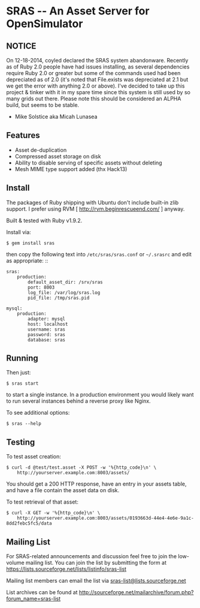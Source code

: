 SRAS -- An Asset Server for OpenSimulator
=========================================

NOTICE
------

On 12-18-2014, coyled declared the SRAS system abandonware. Recently as of Ruby 2.0 people have had issues installing, as several dependencies require Ruby 2.0 or greater but some of the commands used had been depreciated as of 2.0 (it's noted that File.exists was depreciated at 2.1 but we get the error with anything 2.0 or above). I've decided to take up this project & tinker with it in my spare time since this system is still used by so many grids out there. Please note this should be considered an ALPHA build, but seems to be stable.

- Mike Solstice
  aka Micah Lunasea 


Features
--------

 * Asset de-duplication
 * Compressed asset storage on disk
 * Ability to disable serving of specific assets without deleting
 * Mesh MIME type support added (thx Hack13) 


Install
-------

The packages of Ruby shipping with Ubuntu don't include built-in zlib
support.  I prefer using RVM [ http://rvm.beginrescueend.com/ ]
anyway.

Built & tested with Ruby v1.9.2.

Install via:

    $ gem install sras

then copy the following text into ``/etc/sras/sras.conf`` or
``~/.srasrc`` and edit as appropriate: ::

    sras:
        production:
            default_asset_dir: /srv/sras
            port: 8003
            log_file: /var/log/sras.log
            pid_file: /tmp/sras.pid

    mysql:
        production:
            adapter: mysql
            host: localhost
            username: sras
            password: sras
            database: sras


Running
-------

Then just:

    $ sras start

to start a single instance.  In a production environment you would
likely want to run several instances behind a reverse proxy like
Nginx.

To see additional options:

    $ sras --help


Testing
-------

To test asset creation:

    $ curl -d @test/test.asset -X POST -w '%{http_code}\n' \
        http://yourserver.example.com:8003/assets/

You should get a 200 HTTP response, have an entry in your assets
table, and have a file contain the asset data on disk.

To test retrieval of that asset:

    $ curl -X GET -w '%{http_code}\n' \
        http://yourserver.example.com:8003/assets/0193663d-44e4-4e6e-9a1c-8dd2febc5fc5/data 


Mailing List
------------

For SRAS-related announcements and discussion feel free to join the
low-volume mailing list.  You can join the list by submitting the form
at https://lists.sourceforge.net/lists/listinfo/sras-list

Mailing list members can email the list via
sras-list@lists.sourceforge.net

List archives can be found at
http://sourceforge.net/mailarchive/forum.php?forum_name=sras-list
